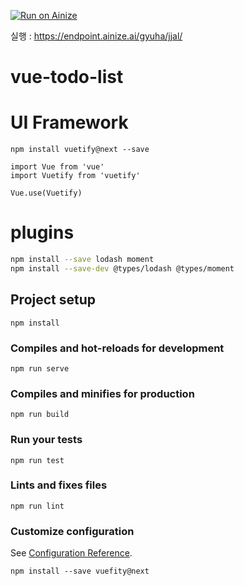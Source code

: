 [![Run on Ainize](https://www.ainize.ai/static/images/run_on_ainize_button.svg)](https://ainize.web.app/redirect?git_repo=github.com/gyuha/jjal)

실행 : https://endpoint.ainize.ai/gyuha/jjal/

# vue-todo-list

# UI Framework

```
npm install vuetify@next --save
```

```
import Vue from 'vue'
import Vuetify from 'vuetify'

Vue.use(Vuetify)
```

# plugins

```bash
npm install --save lodash moment
npm install --save-dev @types/lodash @types/moment
```


## Project setup
```
npm install
```

### Compiles and hot-reloads for development
```
npm run serve
```

### Compiles and minifies for production
```
npm run build
```

### Run your tests
```
npm run test
```

### Lints and fixes files
```
npm run lint
```

### Customize configuration
See [Configuration Reference](https://cli.vuejs.org/config/).


```
npm install --save vuefity@next
```
